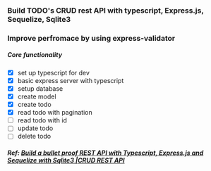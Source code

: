 ### Build TODO's CRUD rest API with typescript, Express.js, Sequelize, Sqlite3
### Improve perfromace by using express-validator

##### Core functionality

- [x] set up typescript for dev
- [x] basic express server with typescript
- [x] setup database
- [x] create model
- [x] create todo
- [x] read todo with pagination
- [ ] read todo with id
- [ ] update todo
- [ ] delete todo

##### Ref: [Build a bullet proof REST API with Typescript, Express.js and Sequelize with Sqlite3 |CRUD REST API](https://www.youtube.com/watch?v=yFgrSJGNj0E&list=PLYHXTr4kGJjEGnww4pGca4QY7aKBZ6L-I)
